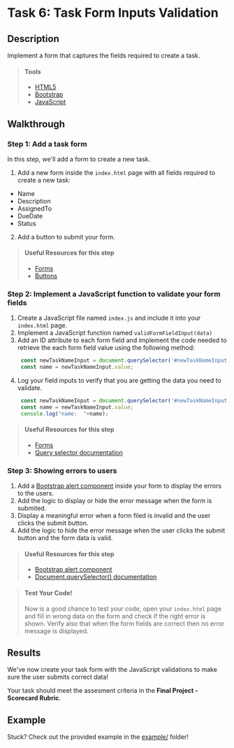 # Task 6: Task Form Inputs Validation

## Description

Implement a form that captures the fields required to create a task.


> #### Tools
> - [HTML5](https://developer.mozilla.org/en-US/docs/Web/Guide/HTML/HTML5)
> - [Bootstrap](https://developer.mozilla.org/en-US/docs/Web/Guide/HTML/HTML5)
> - [JavaScript](https://developer.mozilla.org/en-US/docs/Web/JavaScript/Reference)
      
    
## Walkthrough

### Step 1: Add a task form

In this step, we'll add a form to create a new task.

1. Add a new form inside the `index.html` page with all fields required to create a new task:
* Name
* Description
* AssignedTo 
* DueDate
* Status

2. Add a button to submit your form.

> #### Useful Resources for this step
> - [Forms](https://getbootstrap.com/docs/4.5/components/forms/)
> - [Buttons](https://getbootstrap.com/docs/4.5/components/buttons/) 

### Step 2: Implement a JavaScript function to validate your form fields

1. Create a JavaScript file named `index.js` and include it into your `index.html` page.
2. Implement a JavaScript function named `validFormFieldInput(data)`
3. Add an ID attribute to each form field and implement the code needed to retrieve the each form field value using the following method:
      ```javascript
       const newTaskNameInput = document.querySelector('#newTaskNameInput');
       const name = newTaskNameInput.value;
      ```
4. Log your field inputs to verify that you are getting the data you need to validate.
      ```javascript
       const newTaskNameInput = document.querySelector('#newTaskNameInput');
       const name = newTaskNameInput.value;
       console.log("name:  "+name);
      ```
> #### Useful Resources for this step
> - [Forms](https://getbootstrap.com/docs/4.5/components/forms/)
> - [Query selector documentation](https://developer.mozilla.org/en-US/docs/Web/API/Document/querySelector)


### Step 3: Showing errors to users

1. Add a [Bootstrap alert component](https://getbootstrap.com/docs/4.5/components/alerts/) inside your form to display the errors to the users.
2. Add the logic to display or hide the error message when the form is submited.
3. Display a meaningful error when a form filed is invalid and the user clicks the submit button.
4. Add the logic to hide the error message when the user clicks the submit button and the form data is valid.
    
> #### Useful Resources for this step
> - [Bootstrap alert component](https://getbootstrap.com/docs/4.5/components/alerts/)
> - [Document.querySelector() documentation](https://www.w3schools.com/howto/howto_js_toggle_hide_show.asp)


> #### Test Your Code!
> Now is a good chance to test your code, open your `index.html` page and fill in wrong data on the form and check if the right error is shown.
> Verify also that when the form fields are correct then no error message is displayed.

## Results

We've now create your task form with the JavaScript validations to make sure the user submits correct data!

Your task should meet the assesment criteria in the **Final Project - Scorecard Rubric**.

## Example

Stuck? Check out the provided example in the [example/](example/) folder!

      
